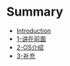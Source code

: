 # Summary

* [Introduction](README.md)
* [1-讲在前面](chapter1.md)
* [2-OS介绍](2-osjie_shao.md)
* [3-补充](3bu_chong.md)

